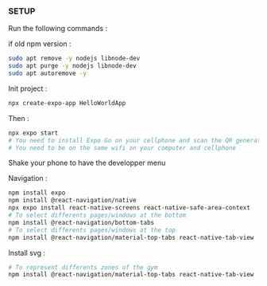 ### SETUP

Run the following commands :


if old npm version :

```sh
sudo apt remove -y nodejs libnode-dev
sudo apt purge -y nodejs libnode-dev
sudo apt autoremove -y
```

Init project :
```sh
npx create-expo-app HelloWorldApp
```

Then : 

```sh
npx expo start 
# You need to install Expo Go on your cellphone and scan the QR generated
# You need to be on the same wifi on your computer and cellphone
```

Shake your phone to have the developper menu



Navigation :

```sh
npm install expo
npm install @react-navigation/native
npx expo install react-native-screens react-native-safe-area-context
# To select differents pages/windows at the bottom
npm install @react-navigation/bottom-tabs
# To select differents pages/windows at the top
npm install @react-navigation/material-top-tabs react-native-tab-view
```

Install svg :
```sh
# To represent differents zones of the gym
npm install @react-navigation/material-top-tabs react-native-tab-view
```